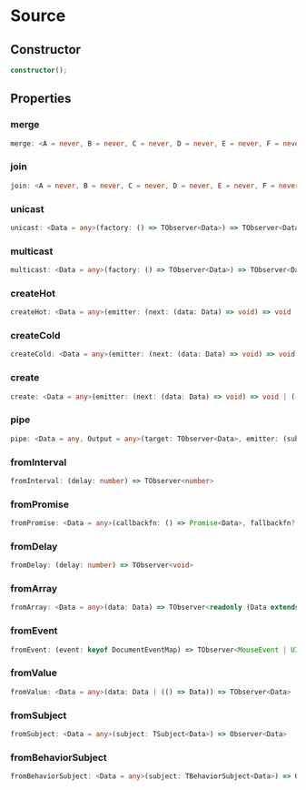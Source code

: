# Source

## Constructor

```ts
constructor();
```

## Properties

### merge

```ts
merge: <A = never, B = never, C = never, D = never, E = never, F = never, G = never, H = never, I = never, J = never>(observers: [TObserver<A>, TObserver<B>?, TObserver<C>?, TObserver<D>?, ... 5 more ...?, TObserver<...>?]) => TObserver<...>
```

### join

```ts
join: <A = never, B = never, C = never, D = never, E = never, F = never, G = never, H = never, I = never, J = never>(observers: [TObserver<A>, TObserver<B>?, TObserver<C>?, TObserver<D>?, ... 5 more ...?, TObserver<...>?], { race, buffer, }?: { ...; }) => TObserver<...>
```

### unicast

```ts
unicast: <Data = any>(factory: () => TObserver<Data>) => TObserver<Data> & { isUnicasted: true; }
```

### multicast

```ts
multicast: <Data = any>(factory: () => TObserver<Data>) => TObserver<Data> & { isMulticasted: true; getRef: any; }
```

### createHot

```ts
createHot: <Data = any>(emitter: (next: (data: Data) => void) => void | (() => void)) => Observer<Data>
```

### createCold

```ts
createCold: <Data = any>(emitter: (next: (data: Data) => void) => void | (() => void)) => Observer<Data>
```

### create

```ts
create: <Data = any>(emitter: (next: (data: Data) => void) => void | (() => void)) => Observer<Data>
```

### pipe

```ts
pipe: <Data = any, Output = any>(target: TObserver<Data>, emitter: (subject: TSubject<Data>, next: (output: Output) => void) => void | (() => void)) => Observer<Output>
```

### fromInterval

```ts
fromInterval: (delay: number) => TObserver<number>
```

### fromPromise

```ts
fromPromise: <Data = any>(callbackfn: () => Promise<Data>, fallbackfn?: (e: Error) => void) => TObserver<Data>
```

### fromDelay

```ts
fromDelay: (delay: number) => TObserver<void>
```

### fromArray

```ts
fromArray: <Data = any>(data: Data) => TObserver<readonly (Data extends readonly (infer InnerArr)[] ? InnerArr extends readonly (infer InnerArr)[] ? InnerArr extends readonly (infer InnerArr)[] ? InnerArr extends readonly (infer InnerArr)[] ? InnerArr extends readonly (infer InnerArr)[] ? InnerArr extends readonly (infer Inner...
```

### fromEvent

```ts
fromEvent: (event: keyof DocumentEventMap) => TObserver<MouseEvent | UIEvent | Event | ErrorEvent | ProgressEvent<EventTarget> | ... 13 more ... | WheelEvent>
```

### fromValue

```ts
fromValue: <Data = any>(data: Data | (() => Data)) => TObserver<Data>
```

### fromSubject

```ts
fromSubject: <Data = any>(subject: TSubject<Data>) => Observer<Data>
```

### fromBehaviorSubject

```ts
fromBehaviorSubject: <Data = any>(subject: TBehaviorSubject<Data>) => Observer<Data>
```
